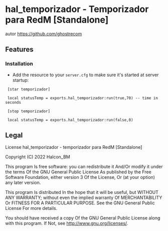 # hal_temporizador - Temporizador para RedM [Standalone]

autor  https://github.com/ghostrecom
## Features


### Installation


- Add the resource to your `server.cfg` to make sure it's started at server startup:

```
 [star temporizador]
 
 local statusTemp = exports.hal_temporizador:run(true,70) -- time in seconds

```


```
 [stop temporizador]
 
 local statusTemp = exports.hal_temporizador:run(false,0)

```

## Legal
License
hal_temporizador - temporizador para RedM [Standalone]

Copyright (C) 2022 Halcon_BM

This program Is free software: you can redistribute it And/Or modify it under the terms Of the GNU General Public License As published by the Free Software Foundation, either version 3 Of the License, Or (at your option) any later version.

This program Is distributed In the hope that it will be useful, but WITHOUT ANY WARRANTY; without even the implied warranty Of MERCHANTABILITY Or FITNESS FOR A PARTICULAR PURPOSE. See the GNU General Public License For more details.

You should have received a copy Of the GNU General Public License along with this program. If Not, see http://www.gnu.org/licenses/.

